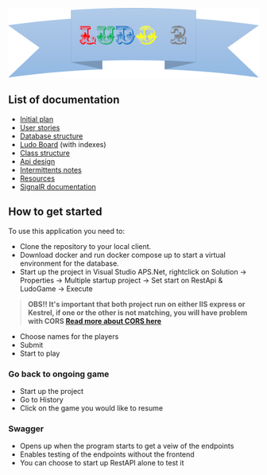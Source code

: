 ![Ludo2](Docs/Images/Ludo2.png)

## List of documentation

* [Initial plan](Docs/InitialPlan.md)
* [User stories](Docs/UserStories.md)
* [Database structure](\Docs\DatabaseStructure\DatabaseImage.md)
* [Ludo Board](\Docs\Images\ludoBoardWithIndexes.jpg) (with indexes)
* [Class structure](\Docs\ClassStructure.md)
* [Api design](\Docs\apiDesign.md)
* [Intermittents notes](\Docs\flow.md)
* [Resources](\Docs\Material.md)
* [SignalR documentation](\Docs\vg_async.md)

## How to get started

To use this application you need to: 
- Clone the repository to your local client. 
- Download docker and run docker compose up to start a virtual environment for the database. 
- Start up the project in Visual Studio APS.Net, rightclick on Solution -> Properties -> Multiple startup project -> Set start on RestApi & LudoGame -> Execute
>**OBS!! It's important that both project run on either IIS express or Kestrel, if one or the other is not matching, you will have problem with CORS [Read more about CORS here](https://docs.microsoft.com/en-us/aspnet/core/security/cors?view=aspnetcore-5.0)**
- Choose names for the players
- Submit
- Start to play

### Go back to ongoing game
- Start up the project
- Go to History
- Click on the game you would like to resume

### Swagger
- Opens up when the program starts to get a veiw of the endpoints 
- Enables testing of the endpoints without the frontend
- You can choose to start up RestAPI alone to test it
